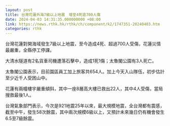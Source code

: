 ```yaml
---
layout: post
title: 台灣花蓮外海7級以上地震　增至4死逾700人傷
date: 2024-04-03 14:31:35.000000000 +08:00
link: https://news.rthk.hk/rthk/ch/component/k2/1747351-20240403.htm
categories: rthk
---
```


台灣花蓮對開海域發生7級以上地震，至今造成4死、超過700人受傷，花蓮災情最嚴重，全縣停工停課。

大清水隧道有2名貨車司機遭落石擊中，造成1死1傷；太魯閣公園有3人死亡。

太魯閣公園表示，目前園區員工加上旅客共654人。加上今天入山隊伍，初步估計至少近千人受困山中。

花蓮有兩幢樓宇嚴重傾斜，其中一座8層高大樓已救出22人，其中4人受傷，當局搜救最後1人。

台灣氣象部門表示，今次是921地震25年以來，最大規模地震，全台灣都有震感，截至中午，發生58次餘震，其中兩次規模6級以上，又預計未來幾日仍有機會發生6.5至7級餘震。
